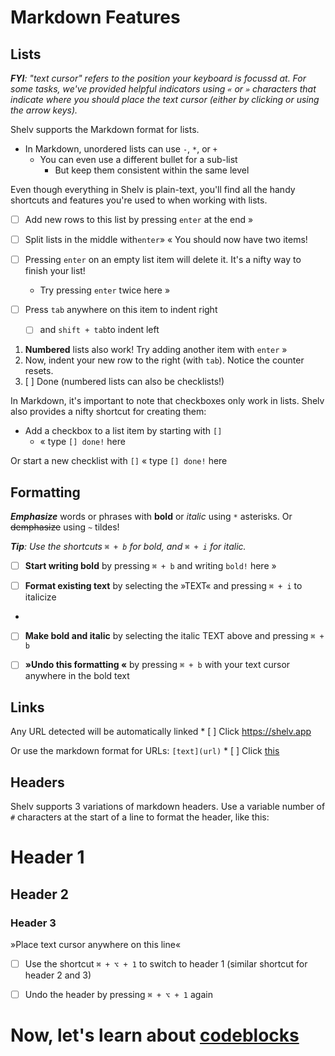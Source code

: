 # Markdown Features

## Lists

***FYI**:  "text cursor" refers to the position your keyboard is focussd at. For some tasks, we've provided  helpful indicators using `«` or `»` characters that indicate where you should place the text cursor (either by clicking or using the arrow keys).*

Shelv supports the Markdown format for lists. 

- In Markdown, unordered lists can use `-`, `*`, or `+`
	* You can even use a different bullet for a sub-list
		+ But keep them consistent within the same level

Even though everything in Shelv is plain-text, you'll find all the handy shortcuts and features you're used to when working with lists.

- [ ] Add new rows to this list by pressing `enter` at the end »

- [ ] Split lists in the middle with`enter`» « You should now have two items!

- [ ] Pressing `enter` on an empty list item will delete it. It's a nifty way to finish your list!
	* Try pressing `enter` twice here »

- [ ] Press `tab` anywhere on this item to indent right
	* [ ]  and `shift + tab`to indent left

1. **Numbered** lists also work! Try adding another item with `enter` »
2. Now, indent your new row to the right (with `tab`). Notice the counter resets.
3. [ ] Done (numbered lists can also be checklists!)

In Markdown, it's important to note that checkboxes only work in lists. Shelv also provides a nifty shortcut for creating them:

- Add a checkbox to a list item by starting with `[]`
	* « type `[] done!` here 

Or start a new checklist with `[]`
« type `[] done!` here


## Formatting

***Emphasize*** words or phrases with **bold** or *italic* using `*` asterisks. Or ~~demphasize~~ using `~` tildes!

***Tip**: Use the shortcuts `⌘ + b` for bold, and `⌘ + i` for italic.*

- [ ] **Start writing bold** by pressing `⌘ + b` and writing `bold!` here » 

- [ ] **Format existing text** by selecting the  »TEXT« and pressing `⌘ + i` to italicize
- 
- [ ] **Make bold and italic** by selecting the italic TEXT above and pressing  `⌘ + b`

- [ ] **»Undo this formatting «** by pressing  `⌘ + b` with your text cursor anywhere in the bold text


## Links

Any URL detected will be automatically linked 
	* [ ] Click https://shelv.app 

Or use the markdown format for URLs: `[text](url)`
	* [ ] Click [this](https://shelv.app) 

## Headers

Shelv supports 3 variations of markdown headers. Use a variable number of `#` characters at the start of a line to format the header, like this:

# Header 1
## Header 2
### Header 3

»Place text cursor anywhere on this line«
- [ ] Use the shortcut `⌘ + ⌥ + 1` to switch to header 1 (similar shortcut for header 2 and 3)
- [ ] Undo the header by pressing `⌘ + ⌥ + 1` again


# Now, let's learn about [codeblocks](shelv://note3)